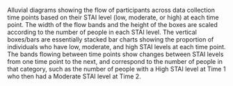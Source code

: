 Alluvial diagrams showing the flow of participants across data collection time points based on their STAI level (low, moderate, or high) at each time point. The width of the flow bands and the height of the boxes are scaled according to the number of people in each STAI level. The vertical boxes/bars are essentially stacked bar charts showing the proportion of individuals who have low, moderate, and high STAI levels at each time point. The bands flowing between time points show changes between STAI levels from one time point to the next, and correspond to the number of people in that category, such as the number of people with a High STAI level at Time 1 who then had a Moderate STAI level at Time 2.   


